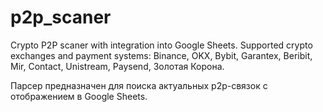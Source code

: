 # p2p_scaner
Crypto P2P scaner with integration into Google Sheets. Supported crypto exchanges and payment systems: Binance, OKX, Bybit, Garantex, Beribit, Mir, Contact, Unistream, Paysend, Золотая Корона.


Парсер предназначен для поиска актуальных p2p-связок с отображением в Google Sheets.
